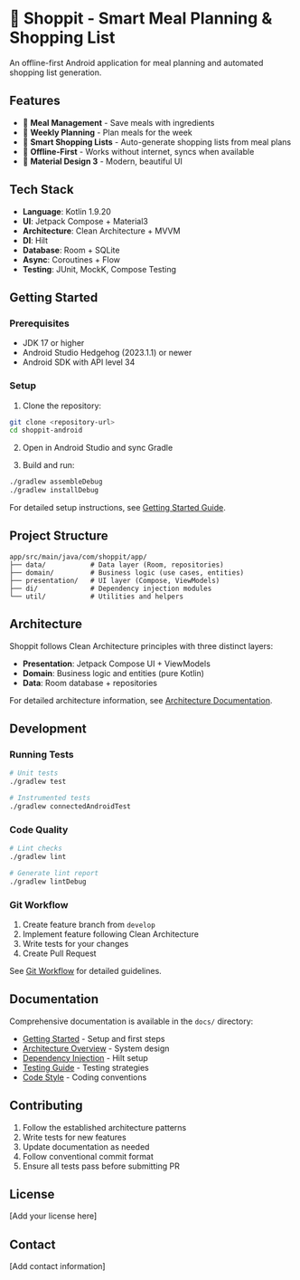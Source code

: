 # 🛒 Shoppit - Smart Meal Planning & Shopping List

An offline-first Android application for meal planning and automated shopping list generation.

## Features

- 📝 **Meal Management** - Save meals with ingredients
- 📅 **Weekly Planning** - Plan meals for the week
- 🛒 **Smart Shopping Lists** - Auto-generate shopping lists from meal plans
- 📱 **Offline-First** - Works without internet, syncs when available
- 🎨 **Material Design 3** - Modern, beautiful UI

## Tech Stack

- **Language**: Kotlin 1.9.20
- **UI**: Jetpack Compose + Material3
- **Architecture**: Clean Architecture + MVVM
- **DI**: Hilt
- **Database**: Room + SQLite
- **Async**: Coroutines + Flow
- **Testing**: JUnit, MockK, Compose Testing

## Getting Started

### Prerequisites

- JDK 17 or higher
- Android Studio Hedgehog (2023.1.1) or newer
- Android SDK with API level 34

### Setup

1. Clone the repository:
```bash
git clone <repository-url>
cd shoppit-android
```

2. Open in Android Studio and sync Gradle

3. Build and run:
```bash
./gradlew assembleDebug
./gradlew installDebug
```

For detailed setup instructions, see [Getting Started Guide](docs/guides/getting-started.md).

## Project Structure

```
app/src/main/java/com/shoppit/app/
├── data/           # Data layer (Room, repositories)
├── domain/         # Business logic (use cases, entities)
├── presentation/   # UI layer (Compose, ViewModels)
├── di/             # Dependency injection modules
└── util/           # Utilities and helpers
```

## Architecture

Shoppit follows Clean Architecture principles with three distinct layers:

- **Presentation**: Jetpack Compose UI + ViewModels
- **Domain**: Business logic and entities (pure Kotlin)
- **Data**: Room database + repositories

For detailed architecture information, see [Architecture Documentation](docs/architecture/overview.md).

## Development

### Running Tests

```bash
# Unit tests
./gradlew test

# Instrumented tests
./gradlew connectedAndroidTest
```

### Code Quality

```bash
# Lint checks
./gradlew lint

# Generate lint report
./gradlew lintDebug
```

### Git Workflow

1. Create feature branch from `develop`
2. Implement feature following Clean Architecture
3. Write tests for your changes
4. Create Pull Request

See [Git Workflow](docs/guides/git-workflow.md) for detailed guidelines.

## Documentation

Comprehensive documentation is available in the `docs/` directory:

- [Getting Started](docs/guides/getting-started.md) - Setup and first steps
- [Architecture Overview](docs/architecture/overview.md) - System design
- [Dependency Injection](docs/guides/dependency-injection.md) - Hilt setup
- [Testing Guide](docs/guides/testing.md) - Testing strategies
- [Code Style](docs/guides/code-style.md) - Coding conventions

## Contributing

1. Follow the established architecture patterns
2. Write tests for new features
3. Update documentation as needed
4. Follow conventional commit format
5. Ensure all tests pass before submitting PR

## License

[Add your license here]

## Contact

[Add contact information]
